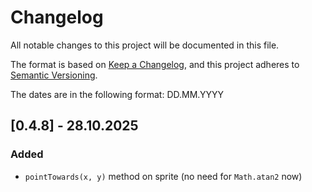 # Changelog

All notable changes to this project will be documented in this file.

The format is based on [Keep a Changelog](https://keepachangelog.com/en/1.1.0/),
and this project adheres to [Semantic Versioning](https://semver.org/).

The dates are in the following format: DD.MM.YYYY

## [0.4.8] - 28.10.2025

### Added

- `pointTowards(x, y)` method on sprite (no need for `Math.atan2` now)